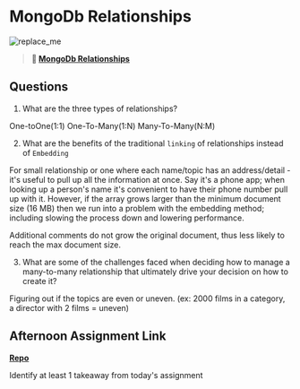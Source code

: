 # MongoDb Relationships

![replace_me](https://codeworks.blob.core.windows.net/public/assets/img/illustrations/placeholder.svg)

> **📖 [MongoDb Relationships](https://codeworksacademy.com/fs-student-guide/resources/wk5/02-Relationships)**

## Questions

1. What are the three types of relationships?

One-toOne(1:1)
One-To-Many(1:N)
Many-To-Many(N:M)

2. What are the benefits of the traditional `linking` of relationships instead of `Embedding`

For small relationship or one where each name/topic has an address/detail - it's useful to pull up all the information at once. Say it's a phone app; when looking up a person's name it's convenient to have their phone number pull up with it.
However, if the array grows larger than the minimum document size (16 MB) then we run into a problem with the embedding method; including slowing the process down and lowering performance.

Additional comments do not grow the original document, thus less likely to reach the max document size.


3. What are some of the challenges faced when deciding how to manage a many-to-many relationship that ultimately drive your decision on how to create it?

Figuring out if the topics are even or uneven. (ex: 2000 films in a category, a director with 2 films = uneven)

## Afternoon Assignment Link

**[Repo](https://github.com/rachel-gamble/<ASSIGNMENT_REPO>)**

Identify at least 1 takeaway from today's assignment
